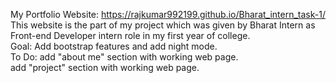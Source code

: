 My Portfolio Website: https://rajkumar992199.github.io/Bharat_intern_task-1/   <br>
This website is the part of my project which was given by Bharat Intern as Front-end Developer intern role in my first year of college. <br>
Goal: Add bootstrap features and add night mode. <br>
To Do: add "about me" section with working web page. <br>
       add "project" section with working web page.